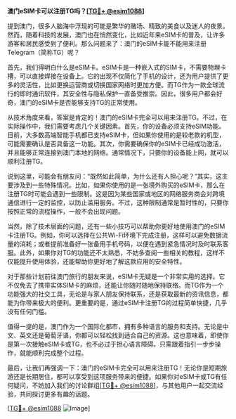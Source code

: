 **澳门eSIM卡可以注册TG吗？[[TG💪+ @esim1088](https://t.me/s/esim1088)]**

提到澳门，很多人脑海中浮现的可能是繁华的赌场、精致的美食以及迷人的夜景。然而，随着科技的发展，澳门也在悄然变化，比如近年来eSIM卡的普及，让许多游客和居民感受到了便利。那么问题来了：澳门的eSIM卡能不能用来注册Telegram（简称TG）呢？

首先，我们得明白什么是eSIM卡。eSIM卡是一种嵌入式的SIM卡，不需要物理卡槽，可以直接焊接在设备上。它的出现不仅简化了手机的设计，还为用户提供了更多的灵活性，比如更换运营商或切换国家网络时更加方便。而TG作为一款全球流行的即时通讯软件，其安全性与隐私保护一直备受推崇。因此，很多用户都会好奇，澳门的eSIM卡是否能够支持TG的正常使用。

从技术角度来看，答案是肯定的！澳门的eSIM卡完全可以用来注册TG。不过，在实际操作中，我们需要考虑几个关键因素。首先，你的设备必须支持eSIM功能。目前，大多数高端智能手机都已支持eSIM卡，但如果你使用的是较老款的机型，可能需要确认是否具备这一功能。其次，你需要确保你的eSIM卡已经成功激活，并且能够正常连接到澳门本地的网络。通常情况下，只要你的设备能上网，就可以顺利注册TG。

说到这里，可能会有朋友问：“既然如此简单，为什么还有人担心呢？”其实，这主要涉及到一些特殊情况。比如，如果你使用的是一张境外购买的eSIM卡，那么在注册TG时可能会遇到一些限制。这是因为某些国家或地区的网络服务商会对跨境通信进行一定的监控，以防止滥用服务。不过，这种限制通常是暂时性的，只要你按照正常的流程操作，一般不会出现问题。

当然，除了技术层面的问题，还有一些小技巧可以帮助你更好地使用澳门的eSIM卡注册TG。例如，你可以选择在公共Wi-Fi环境下完成注册，这样可以避免数据流量的消耗；或者提前准备好一张备用手机号码，以便在遇到紧急情况时及时联系客服。此外，如果你对TG的功能还不太熟悉，不妨多查阅一些相关的教程，这样不仅能提升使用体验，还能帮助你更好地了解这款应用的安全特性。

对于那些计划前往澳门旅行的朋友来说，eSIM卡无疑是一个非常实用的选择。它不仅免去了携带实体SIM卡的麻烦，还能让你随时随地保持联络。而TG作为一个功能强大的社交工具，无论是与家人朋友保持联系，还是获取最新的资讯信息，都能为你带来极大的便利。更重要的是，通过eSIM卡注册TG的过程简单快捷，几乎没有任何门槛。

值得一提的是，澳门作为一个国际化都市，拥有多种语言的服务和支持。无论是中文、英文还是葡萄牙语，你都可以轻松找到适合自己的资源。这也意味着，即使你是第一次接触eSIM卡或TG，也不必过于担心语言障碍。只需跟着指引一步步操作，就能顺利完成整个过程。

最后，让我们再强调一下：澳门的eSIM卡完全可以用来注册TG！无论你是短期旅游还是长期居住，都可以享受到这项服务带来的便捷。如果你对eSIM卡或TG有任何疑问，不妨加入我们的讨论群组[[TG💪+ @esim1088](https://t.me/s/esim1088)]，与其他用户一起交流经验，共同探讨更多有趣的话题。

[[TG💪+ @esim1088](https://t.me/s/esim1088) ![Image](https://i.postimg.cc/4NQfJmqS/Snipaste-2025-05-13-00-14-12.png)]